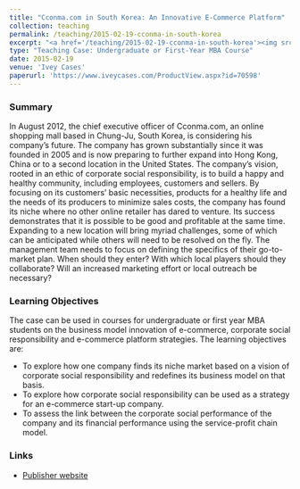 ```yaml
---
title: "Cconma.com in South Korea: An Innovative E-Commerce Platform"
collection: teaching
permalink: /teaching/2015-02-19-cconma-in-south-korea
excerpt: "<a href='/teaching/2015-02-19-cconma-in-south-korea'><img src='/images/cconma_in_south_korea_thumbnail_png.png' style='max-height:100px;'></a><br/><br/>We investigate the link between a firm's corporate social performance and financial performance using the service-profit chain model"
type: "Teaching Case: Undergraduate or First-Year MBA Course"
date: 2015-02-19
venue: 'Ivey Cases'
paperurl: 'https://www.iveycases.com/ProductView.aspx?id=70598'
---
```



### Summary
In August 2012, the chief executive officer of Cconma.com, an online shopping mall based in Chung-Ju, South Korea, is considering his company’s future. The company has grown substantially since it was founded in 2005 and is now preparing to further expand into Hong Kong, China or to a second location in the United States. The company’s vision, rooted in an ethic of corporate social responsibility, is to build a happy and healthy community, including employees, customers and sellers. By focusing on its customers’ basic necessities, products for a healthy life and the needs of its producers to minimize sales costs, the company has found its niche where no other online retailer has dared to venture. Its success demonstrates that it is possible to be good and profitable at the same time. Expanding to a new location will bring myriad challenges, some of which can be anticipated while others will need to be resolved on the fly. The management team needs to focus on defining the specifics of their go-to-market plan. When should they enter? With which local players should they collaborate? Will an increased marketing effort or local outreach be necessary?

### Learning Objectives
The case can be used in courses for undergraduate or first year MBA students on the business model innovation of e-commerce, corporate social responsibility and e-commerce platform strategies. The learning objectives are:
* To explore how one company finds its niche market based on a vision of corporate social responsibility and redefines its business model on that basis.
* To explore how corporate social responsibility can be used as a strategy for an e-commerce start-up company.
* To assess the link between the corporate social performance of the company and its financial performance using the service-profit chain model.

### Links
* [Publisher website](https://www.iveycases.com/ProductView.aspx?id=70598)


